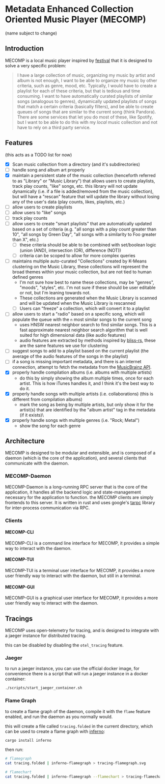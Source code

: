 # Metadata Enhanced Collection Oriented Music Player (MECOMP)

(name subject to change)

## Introduction

MECOMP is a local music player inspired by [festival](https://github.com/hinto-janai/festival) that it is designed to solve a very specific problem:

> I have a large collection of music, organizing my music by artist and album is not enough, I want to be able to organize my music by other criteria, such as genre, mood, etc.
> Typically, I would have to create a playlist for each of these criteria, but that is tedious and time consuming.
> I want to have automatically curated playlists of similar songs (analogous to genres), dynamically updated playlists of songs that match a certain criteria (basically filters), and be able to create queues of songs that are similar to the current song (think Pandora).
> There are some services that let you do most of these, like Spotify, but I want to be able to do this with my *local* music collection and not have to rely on a third party service.

## Features

(this acts as a TODO list for now)

- [x] Scan music collection from a directory (and it's subdirectories)
- [ ] handle song and album art properly
- [x] maintain a persistent state of the music collection (henceforth referred to as "Library" or "Music Library") that allows users to create playlists, track play counts, "like" songs, etc.
  this library will not update dynamically (i.e. if a file is added/removed from the music collection), but will have a "rescan" feature that will update the library without losing any of the user's data (play counts, likes, playlists, etc.)
- [ ] allow users to create playlists
- [ ] allow users to "like" songs
- [ ] track play counts
- [ ] allow users to create "smart playlists" that are automatically updated based on a set of criteria (e.g. "all songs with a play count greater than 10", "all songs by Green Day", "all songs with a similarity to Foo greater than X", etc.)
  - [ ] these criteria should be able to be combined with set/boolean logic (union (AND), intersection (OR), difference (NOT))
  - [ ] criteria can be scoped to allow for more complex queries
- [ ] maintains multiple auto-curated "Collections" created by K-Means clustering on the Music Library, these collections will represent the broad themes within your music collection, but are not tied to human defined genres
  - I'm not sure how best to name these collections, may be "genres", "moods", "styles", etc. I'm not sure if these should be user editable or not, but I'm leaning towards not.
  - These collections are generated when the Music Library is scanned and will be updated when the Music Library is rescanned
  - [ ] Users can "freeze" a collection, which will convert it to a playlist
- [ ] allow users to start a "radio" based on a specific song, which will populate the queue with the `n` most similar songs to the current song
  - uses HNSW nearest neighbor search to find similar songs. This is a fast approximate nearest neighbor search algorithm that is well suited for high dimensional data (like audio features)
  - audio features are extracted by methods inspired by [bliss-rs](https://github.com/Polochon-street/bliss-rs), these are the same features we use for clustering
- [ ] suggest songs to add to a playlist based on the current playlist (the average of the audio features of the songs in the playlist)
- [ ] if a song is missing important metadata, and there is an internet connection, attempt to fetch the metadata from the [MusicBrainz API](https://musicbrainz.org/doc/MusicBrainz_API).
- [x] properly handle compilation albums (i.e. albums with multiple artists)
  - do this by simply showing the album multiple times, once for each artist. This is how iTunes handles it, and I think it's the best way to do it.
- [x] properly handle songs with multiple artists (i.e. collaborations) (this is different from compilation albums)
  - mark the song as being by multiple artists, but only show it for the artist(s) that are identified by the "album artist" tag in the metadata (if it exists)\
- [x] properly handle songs with multiple genres (i.e. "Rock; Metal")
  - show the song for each genre

## Architecture

MECOMP is designed to be modular and extensible, and is composed of a daemon (which is the core of the application), and several clients that communicate with the daemon.

### MECOMP-Daemon

MECOMP-Daemon is a long-running RPC server that is the core of the application, it handles all the backend logic and state-management necessary for the application to function. the MECOMP clients are simply frontends to this server. It is written in rust and uses google's [tarpc](https://github.com/google/tarpc) library for inter-process communication via RPC.

### Clients

#### MECOMP-CLI

MECOMP-CLI is a command line interface for MECOMP, it provides a simple way to interact with the daemon.

#### MECOMP-TUI

MECOMP-TUI is a terminal user interface for MECOMP, it provides a more user friendly way to interact with the daemon, but still in a terminal.

#### MECOMP-GUI

MECOMP-GUI is a graphical user interface for MECOMP, it provides a more user friendly way to interact with the daemon.

## Tracings

MECOMP uses open-telemetry for tracing, and is designed to integrate with a jaeger instance for distributed tracing.

this can be disabled by disabling the `otel_tracing` feature.

### Jaeger

to run a jaeger instance, you can use the official docker image, for convenience there is a script that will run a jaeger instance in a docker container:

```sh
./scripts/start_jaeger_container.sh
```

### Flame Graph

to create a flame graph of the daemon, compile it with the `flame` feature enabled, and run the daemon as you normally would.

this will create a file called `tracing.folded` in the current directory, which can be used to create a flame graph with [inferno](https://github.com/jonhoo/inferno):

```sh
cargo install inferno
```

then run:

```sh
# flamegraph
cat tracing.folded | inferno-flamegraph > tracing-flamegraph.svg

# flamechart
cat tracing.folded | inferno-flamegraph --flamechart > tracing-flamechart.svg
```
